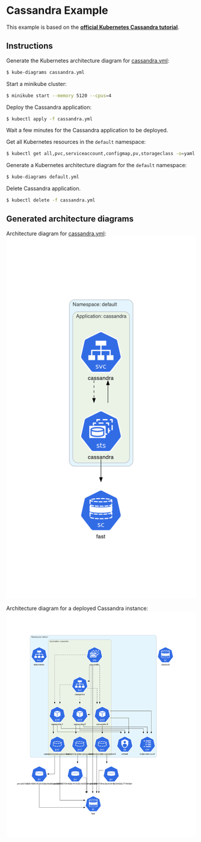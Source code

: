# Cassandra Example

This example is based on the **[official Kubernetes Cassandra tutorial](https://kubernetes.io/docs/tutorials/stateful-application/cassandra/)**.

## Instructions

Generate the Kubernetes architecture diagram for [cassandra.yml](cassandra.yml):
```sh
$ kube-diagrams cassandra.yml
```

Start a minikube cluster:
```sh
$ minikube start --memory 5120 --cpus=4
```

Deploy the Cassandra application:
```sh
$ kubectl apply -f cassandra.yml
```

Wait a few minutes for the Cassandra application to be deployed.

Get all Kubernetes resources in the `default` namespace:
```sh
$ kubectl get all,pvc,serviceaccount,configmap,pv,storageclass -o=yaml > default.yml
```

Generate a Kubernetes architecture diagram for the `default` namespace:
```sh
$ kube-diagrams default.yml
```

Delete Cassandra application.
```sh
$ kubectl delete -f cassandra.yml
```

## Generated architecture diagrams

Architecture diagram for [cassandra.yml](cassandra.yml):
![cassandra.png](cassandra.png)

Architecture diagram for a deployed Cassandra instance:
![default namespace](default.png)
